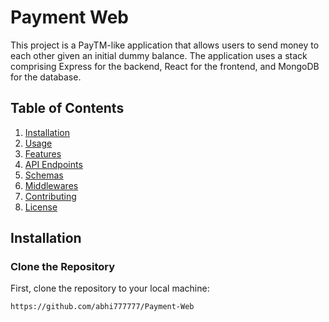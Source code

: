 # Payment Web 

This project is a PayTM-like application that allows users to send money to each other given an initial dummy balance. The application uses a stack comprising Express for the backend, React for the frontend, and MongoDB for the database. 

## Table of Contents
1. [Installation](#installation)
2. [Usage](#usage)
3. [Features](#features)
4. [API Endpoints](#api-endpoints)
5. [Schemas](#schemas)
6. [Middlewares](#middlewares)
7. [Contributing](#contributing)
8. [License](#license)

## Installation

### Clone the Repository
First, clone the repository to your local machine:
```sh
https://github.com/abhi777777/Payment-Web
 
